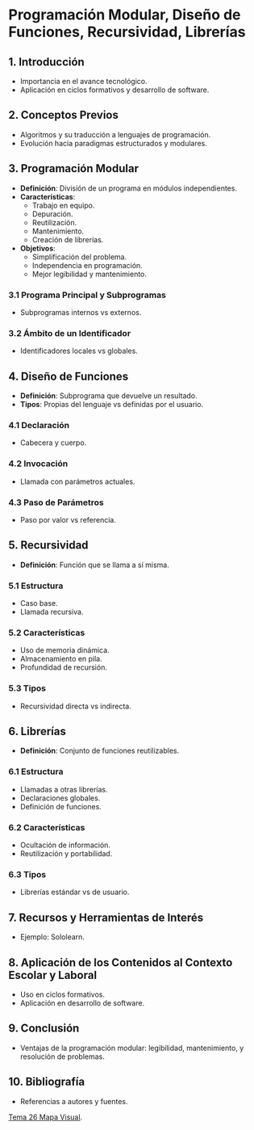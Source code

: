 # Programación Modular, Diseño de Funciones, Recursividad, Librerías

## 1. Introducción
- Importancia en el avance tecnológico.
- Aplicación en ciclos formativos y desarrollo de software.

## 2. Conceptos Previos
- Algoritmos y su traducción a lenguajes de programación.
- Evolución hacia paradigmas estructurados y modulares.

## 3. Programación Modular
- **Definición**: División de un programa en módulos independientes.
- **Características**:
  - Trabajo en equipo.
  - Depuración.
  - Reutilización.
  - Mantenimiento.
  - Creación de librerías.
- **Objetivos**:
  - Simplificación del problema.
  - Independencia en programación.
  - Mejor legibilidad y mantenimiento.

### 3.1 Programa Principal y Subprogramas
- Subprogramas internos vs externos.

### 3.2 Ámbito de un Identificador
- Identificadores locales vs globales.

## 4. Diseño de Funciones
- **Definición**: Subprograma que devuelve un resultado.
- **Tipos**: Propias del lenguaje vs definidas por el usuario.

### 4.1 Declaración
- Cabecera y cuerpo.

### 4.2 Invocación
- Llamada con parámetros actuales.

### 4.3 Paso de Parámetros
- Paso por valor vs referencia.

## 5. Recursividad
- **Definición**: Función que se llama a sí misma.

### 5.1 Estructura
- Caso base.
- Llamada recursiva.

### 5.2 Características
- Uso de memoria dinámica.
- Almacenamiento en pila.
- Profundidad de recursión.

### 5.3 Tipos
- Recursividad directa vs indirecta.

## 6. Librerías
- **Definición**: Conjunto de funciones reutilizables.

### 6.1 Estructura
- Llamadas a otras librerías.
- Declaraciones globales.
- Definición de funciones.

### 6.2 Características
- Ocultación de información.
- Reutilización y portabilidad.

### 6.3 Tipos
- Librerías estándar vs de usuario.

## 7. Recursos y Herramientas de Interés
- Ejemplo: Sololearn.

## 8. Aplicación de los Contenidos al Contexto Escolar y Laboral
- Uso en ciclos formativos.
- Aplicación en desarrollo de software.

## 9. Conclusión
- Ventajas de la programación modular: legibilidad, mantenimiento, y resolución de problemas.

## 10. Bibliografía
- Referencias a autores y fuentes.

[Tema 26 Mapa Visual](tema26map.html).